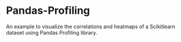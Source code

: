 # Pandas-Profiling
An example to visualize the correlations and heatmaps of a Scikitlearn dataset using Pandas Profiling library.
